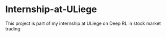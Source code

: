 # Internship-at-ULiege
This project is part of my internship at ULiege on Deep RL in stock market trading
